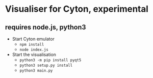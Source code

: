 # Visualiser for Cyton, experimental
## requires node.js, python3
* Start Cyton emulator
    * `npm install`
    * `node index.js`
* Start the visualisation
    * `python3 -m pip install pyqt5`
    * `python3 setup.py install`
    * `python3 main.py`
    
